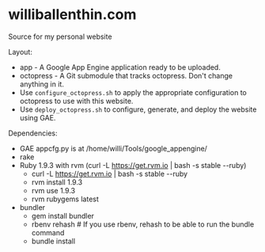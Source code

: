 williballenthin.com
===================

Source for my personal website


Layout:
  - app - A Google App Engine application ready to be uploaded. 
  - octopress - A Git submodule that tracks octopress. Don't change anything in it.
  - Use `configure_octopress.sh` to apply the appropriate configuration to octopress to use with this website.
  - Use `deploy_octopress.sh` to configure, generate, and deploy the website using GAE.

Dependencies:
  - GAE appcfg.py is at /home/willi/Tools/google\_appengine/
  - rake
  - Ruby 1.9.3 with rvm (curl -L https://get.rvm.io | bash -s stable --ruby)
    - curl -L https://get.rvm.io | bash -s stable --ruby
    - rvm install 1.9.3
    - rvm use 1.9.3
    - rvm rubygems latest
  - bundler
    - gem install bundler
    - rbenv rehash    # If you use rbenv, rehash to be able to run the bundle command
    - bundle install

